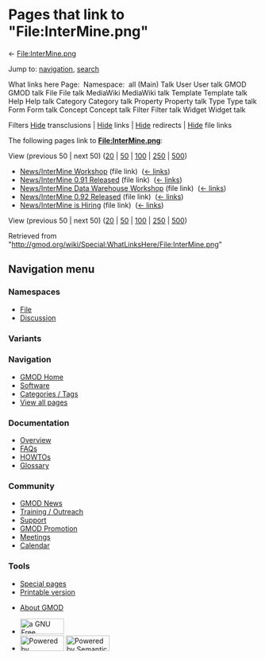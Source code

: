 <div id="mw-page-base" class="noprint">

</div>

<div id="mw-head-base" class="noprint">

</div>

<div id="content" class="mw-body" role="main">

<span id="top"></span>

<div id="mw-js-message" style="display:none;">

</div>



# <span dir="auto">Pages that link to "File:InterMine.png"</span>

<div id="bodyContent">

<div id="contentSub">

← [File:InterMine.png](/wiki/File:InterMine.png "File:InterMine.png")

</div>

<div id="jump-to-nav" class="mw-jump">

Jump to: [navigation](#mw-navigation), [search](#p-search)

</div>

<div id="mw-content-text">

What links here Page:  Namespace:  all (Main) Talk User User talk GMOD
GMOD talk File File talk MediaWiki MediaWiki talk Template Template talk
Help Help talk Category Category talk Property Property talk Type Type
talk Form Form talk Concept Concept talk Filter Filter talk Widget
Widget talk

Filters
[Hide](/mediawiki/index.php?title=Special:WhatLinksHere/File:InterMine.png&hidetrans=1 "Special:WhatLinksHere/File:InterMine.png")
transclusions \|
[Hide](/mediawiki/index.php?title=Special:WhatLinksHere/File:InterMine.png&hidelinks=1 "Special:WhatLinksHere/File:InterMine.png")
links \|
[Hide](/mediawiki/index.php?title=Special:WhatLinksHere/File:InterMine.png&hideredirs=1 "Special:WhatLinksHere/File:InterMine.png")
redirects \|
[Hide](/mediawiki/index.php?title=Special:WhatLinksHere/File:InterMine.png&hideimages=1 "Special:WhatLinksHere/File:InterMine.png")
file links

The following pages link to
**[File:InterMine.png](/wiki/File:InterMine.png "File:InterMine.png")**:

View (previous 50 \| next 50)
([20](/mediawiki/index.php?title=Special:WhatLinksHere/File:InterMine.png&limit=20 "Special:WhatLinksHere/File:InterMine.png")
\|
[50](/mediawiki/index.php?title=Special:WhatLinksHere/File:InterMine.png&limit=50 "Special:WhatLinksHere/File:InterMine.png")
\|
[100](/mediawiki/index.php?title=Special:WhatLinksHere/File:InterMine.png&limit=100 "Special:WhatLinksHere/File:InterMine.png")
\|
[250](/mediawiki/index.php?title=Special:WhatLinksHere/File:InterMine.png&limit=250 "Special:WhatLinksHere/File:InterMine.png")
\|
[500](/mediawiki/index.php?title=Special:WhatLinksHere/File:InterMine.png&limit=500 "Special:WhatLinksHere/File:InterMine.png"))

- [News/InterMine
  Workshop](/wiki/News/InterMine_Workshop "News/InterMine Workshop")
  (file link) ‎ <span class="mw-whatlinkshere-tools">([←
  links](/mediawiki/index.php?title=Special:WhatLinksHere&target=News%2FInterMine+Workshop "Special:WhatLinksHere"))</span>
- [News/InterMine 0.91
  Released](/wiki/News/InterMine_0.91_Released "News/InterMine 0.91 Released")
  (file link) ‎ <span class="mw-whatlinkshere-tools">([←
  links](/mediawiki/index.php?title=Special:WhatLinksHere&target=News%2FInterMine+0.91+Released "Special:WhatLinksHere"))</span>
- [News/InterMine Data Warehouse
  Workshop](/wiki/News/InterMine_Data_Warehouse_Workshop "News/InterMine Data Warehouse Workshop")
  (file link) ‎ <span class="mw-whatlinkshere-tools">([←
  links](/mediawiki/index.php?title=Special:WhatLinksHere&target=News%2FInterMine+Data+Warehouse+Workshop "Special:WhatLinksHere"))</span>
- [News/InterMine 0.92
  Released](/wiki/News/InterMine_0.92_Released "News/InterMine 0.92 Released")
  (file link) ‎ <span class="mw-whatlinkshere-tools">([←
  links](/mediawiki/index.php?title=Special:WhatLinksHere&target=News%2FInterMine+0.92+Released "Special:WhatLinksHere"))</span>
- [News/InterMine is
  Hiring](/wiki/News/InterMine_is_Hiring "News/InterMine is Hiring")
  (file link) ‎ <span class="mw-whatlinkshere-tools">([←
  links](/mediawiki/index.php?title=Special:WhatLinksHere&target=News%2FInterMine+is+Hiring "Special:WhatLinksHere"))</span>

View (previous 50 \| next 50)
([20](/mediawiki/index.php?title=Special:WhatLinksHere/File:InterMine.png&limit=20 "Special:WhatLinksHere/File:InterMine.png")
\|
[50](/mediawiki/index.php?title=Special:WhatLinksHere/File:InterMine.png&limit=50 "Special:WhatLinksHere/File:InterMine.png")
\|
[100](/mediawiki/index.php?title=Special:WhatLinksHere/File:InterMine.png&limit=100 "Special:WhatLinksHere/File:InterMine.png")
\|
[250](/mediawiki/index.php?title=Special:WhatLinksHere/File:InterMine.png&limit=250 "Special:WhatLinksHere/File:InterMine.png")
\|
[500](/mediawiki/index.php?title=Special:WhatLinksHere/File:InterMine.png&limit=500 "Special:WhatLinksHere/File:InterMine.png"))

</div>

<div class="printfooter">

Retrieved from
"<http://gmod.org/wiki/Special:WhatLinksHere/File:InterMine.png>"

</div>

<div id="catlinks" class="catlinks catlinks-allhidden">

</div>

<div class="visualClear">

</div>

</div>

</div>

<div id="mw-navigation">

## Navigation menu

<div id="mw-head">



<div id="left-navigation">

<div id="p-namespaces" class="vectorTabs" role="navigation"
aria-labelledby="p-namespaces-label">

### Namespaces

- <span id="ca-nstab-image"><a href="/wiki/File:InterMine.png" accesskey="c"
  title="View the file page [c]">File</a></span>
- <span id="ca-talk"><a
  href="/mediawiki/index.php?title=File_talk:InterMine.png&amp;action=edit&amp;redlink=1"
  accesskey="t"
  title="Discussion about the content page [t]">Discussion</a></span>

</div>

<div id="p-variants" class="vectorMenu emptyPortlet" role="navigation"
aria-labelledby="p-variants-label">

### 

### Variants[](#)

<div class="menu">

</div>

</div>

</div>

<div id="right-navigation">





</div>



</div>

</div>

</div>

<div id="mw-panel">

<div id="p-logo" role="banner">

<a href="/wiki/Main_Page"
style="background-image: url(http://gmod.org/images/GMOD-cogs.png);"
title="Visit the main page"></a>

</div>

<div id="p-Navigation" class="portal" role="navigation"
aria-labelledby="p-Navigation-label">

### Navigation

<div class="body">

- <span id="n-GMOD-Home">[GMOD Home](/wiki/Main_Page)</span>
- <span id="n-Software">[Software](/wiki/GMOD_Components)</span>
- <span id="n-Categories-.2F-Tags">[Categories /
  Tags](/wiki/Categories)</span>
- <span id="n-View-all-pages">[View all
  pages](/wiki/Special:AllPages)</span>

</div>

</div>

<div id="p-Documentation" class="portal" role="navigation"
aria-labelledby="p-Documentation-label">

### Documentation

<div class="body">

- <span id="n-Overview">[Overview](/wiki/Overview)</span>
- <span id="n-FAQs">[FAQs](/wiki/Category:FAQ)</span>
- <span id="n-HOWTOs">[HOWTOs](/wiki/Category:HOWTO)</span>
- <span id="n-Glossary">[Glossary](/wiki/Glossary)</span>

</div>

</div>

<div id="p-Community" class="portal" role="navigation"
aria-labelledby="p-Community-label">

### Community

<div class="body">

- <span id="n-GMOD-News">[GMOD News](/wiki/GMOD_News)</span>
- <span id="n-Training-.2F-Outreach">[Training /
  Outreach](/wiki/Training_and_Outreach)</span>
- <span id="n-Support">[Support](/wiki/Support)</span>
- <span id="n-GMOD-Promotion">[GMOD
  Promotion](/wiki/GMOD_Promotion)</span>
- <span id="n-Meetings">[Meetings](/wiki/Meetings)</span>
- <span id="n-Calendar">[Calendar](/wiki/Calendar)</span>

</div>

</div>

<div id="p-tb" class="portal" role="navigation"
aria-labelledby="p-tb-label">

### Tools

<div class="body">

- <span id="t-specialpages"><a href="/wiki/Special:SpecialPages" accesskey="q"
  title="A list of all special pages [q]">Special pages</a></span>
- <span id="t-print"><a
  href="/mediawiki/index.php?title=Special:WhatLinksHere/File:InterMine.png&amp;printable=yes"
  rel="alternate" accesskey="p"
  title="Printable version of this page [p]">Printable version</a></span>

</div>

</div>

</div>

</div>

<div id="footer" role="contentinfo">

- <span id="footer-places-about">[About
  GMOD](/wiki/GMOD:About "GMOD:About")</span>

<!-- -->

- <span id="footer-copyrightico">[<img src="http://www.gnu.org/graphics/gfdl-logo-small.png" width="88"
  height="31" alt="a GNU Free Documentation License" />](http://www.gnu.org/licenses/fdl-1.3.html)</span>
- <span id="footer-poweredbyico">[<img src="/mediawiki/skins/common/images/poweredby_mediawiki_88x31.png"
  width="88" height="31" alt="Powered by MediaWiki" />](//www.mediawiki.org/)
  [<img
  src="/mediawiki/extensions/SemanticMediaWiki/includes/../resources/images/smw_button.png"
  width="88" height="31" alt="Powered by Semantic MediaWiki" />](https://www.semantic-mediawiki.org/wiki/Semantic_MediaWiki)</span>

<div style="clear:both">

</div>

</div>
